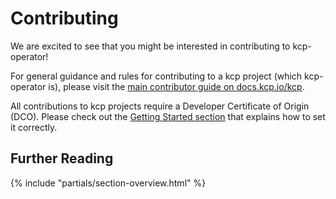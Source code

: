 # Contributing

We are excited to see that you might be interested in contributing to kcp-operator!

For general guidance and rules for contributing to a kcp project (which kcp-operator is), please
visit the [main contributor guide on docs.kcp.io/kcp](https://docs.kcp.io/kcp/main/contributing/).

All contributions to kcp projects require a Developer Certificate of Origin (DCO). Please check out
the [Getting Started section](https://docs.kcp.io/kcp/main/contributing/getting-started/#developer-certificate-of-origin-dco)
that explains how to set it correctly.

## Further Reading

{% include "partials/section-overview.html" %}
